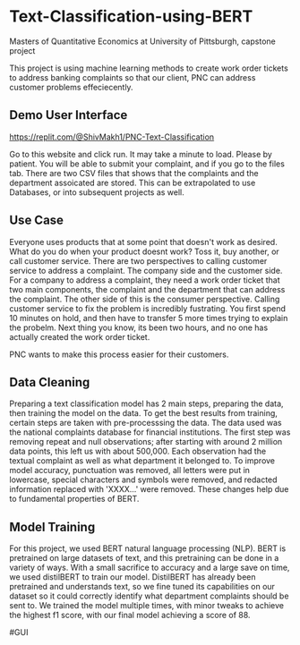 # Text-Classification-using-BERT
Masters of Quantitative Economics at University of Pittsburgh, capstone project


This project is using machine learning methods to create work order tickets to address banking complaints so that our client, PNC can address customer problems effeciecently. 

## Demo User Interface
https://replit.com/@ShivMakh1/PNC-Text-Classification

Go to this website and click run. It may take a minute to load. Please by patient. 
You will be able to submit your complaint, and if you go to the files tab. There are two CSV files that shows that the complaints and the department assoicated are stored. This can be extrapolated to use Databases, or into subsequent projects as well.

## Use Case

Everyone uses products that at some point that doesn't work as desired. What do you do when your product doesnt work? Toss it, buy another, or call customer service. There are two perspectives to calling customer service to address a complaint. The company side and the customer side. For a company to address a complaint, they need a work order ticket that two main components, the complaint and the department that can address the complaint. The other side of this is the consumer perspective. Calling customer service to fix the problem is incredibly fustrating. You first spend 10 minutes on hold, and then have to transfer 5 more times trying to explain the probelm. Next thing you know, its been two hours, and no one has actually created the work order ticket. 

PNC wants to make this process easier for their customers. 

## Data Cleaning
Preparing a text classification model has 2 main steps, preparing the data, then training the model on the data. To get the best results from training, certain steps are taken with pre-processsing the data. The data used was the national complaints database for financial institutions. The first step was removing repeat and null observations; after starting with around 2 million data points, this left us with about 500,000. Each observation had the textual complaint as well as what department it belonged to. To improve model accuracy, punctuation was removed, all letters were put in lowercase, special characters and symbols were removed, and redacted information replaced with 'XXXX...' were removed. These changes help due to fundamental properties of BERT.

## Model Training
For this project, we used BERT natural language processing (NLP). BERT is pretrained on large datasets of text, and this pretraining can be done in a variety of ways. With a small sacrifice to accuracy and a large save on time, we used distilBERT to train our model. DistilBERT has already been pretrained and understands text, so we  fine tuned its capabilities on our dataset so it could correctly identify what department complaints should be sent to. We trained the model multiple times, with minor tweaks to achieve the highest f1 score, with our final model achieving a score of 88.

#GUI
